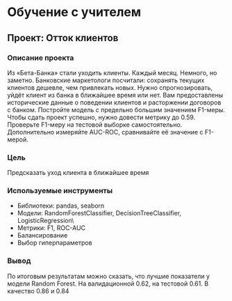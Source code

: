 # Обучение с учителем 

## Проект: Отток клиентов

### Описание проекта

Из «Бета-Банка» стали уходить клиенты. Каждый месяц. Немного, но заметно. Банковские маркетологи посчитали: сохранять текущих клиентов дешевле, чем привлекать новых.
Нужно спрогнозировать, уйдёт клиент из банка в ближайшее время или нет. Вам предоставлены исторические данные о поведении клиентов и расторжении договоров с банком.
Постройте модель с предельно большим значением F1-меры. Чтобы сдать проект успешно, нужно довести метрику до 0.59. Проверьте F1-меру на тестовой выборке самостоятельно.
Дополнительно измеряйте AUC-ROC, сравнивайте её значение с F1-мерой.

### Цель

Предсказать уход клиента в ближайшее время

### Используемые инструменты

- Библиотеки: pandas, seaborn
- Модели: RandomForestClassifier, DecisionTreeClassifier, LogisticRegression\
- Метрики: F1, ROC-AUC 
- Балансирование
- Выбор гиперпараметров

### Вывод

По итоговым результатам можно сказать, что лучшие показатели у модели Random Forest. На валидационной 0.62, на тестовой 0.61. B качество 0.86 и 0.84
